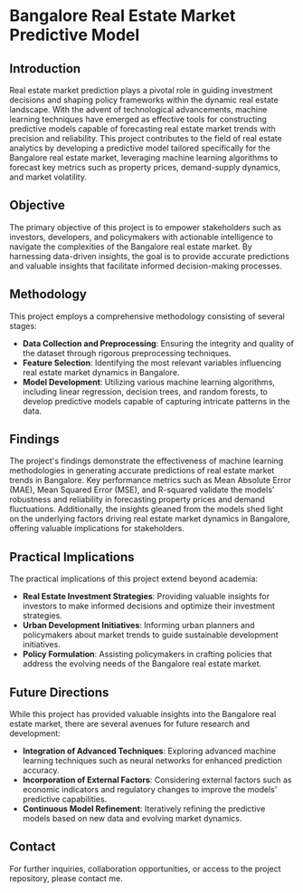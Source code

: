 # Bangalore Real Estate Market Predictive Model

## Introduction
Real estate market prediction plays a pivotal role in guiding investment decisions and shaping policy frameworks within the dynamic real estate landscape. With the advent of technological advancements, machine learning techniques have emerged as effective tools for constructing predictive models capable of forecasting real estate market trends with precision and reliability. This project contributes to the field of real estate analytics by developing a predictive model tailored specifically for the Bangalore real estate market, leveraging machine learning algorithms to forecast key metrics such as property prices, demand-supply dynamics, and market volatility.

## Objective
The primary objective of this project is to empower stakeholders such as investors, developers, and policymakers with actionable intelligence to navigate the complexities of the Bangalore real estate market. By harnessing data-driven insights, the goal is to provide accurate predictions and valuable insights that facilitate informed decision-making processes.

## Methodology
This project employs a comprehensive methodology consisting of several stages:
- **Data Collection and Preprocessing**: Ensuring the integrity and quality of the dataset through rigorous preprocessing techniques.
- **Feature Selection**: Identifying the most relevant variables influencing real estate market dynamics in Bangalore.
- **Model Development**: Utilizing various machine learning algorithms, including linear regression, decision trees, and random forests, to develop predictive models capable of capturing intricate patterns in the data.

## Findings
The project's findings demonstrate the effectiveness of machine learning methodologies in generating accurate predictions of real estate market trends in Bangalore. Key performance metrics such as Mean Absolute Error (MAE), Mean Squared Error (MSE), and R-squared validate the models' robustness and reliability in forecasting property prices and demand fluctuations. Additionally, the insights gleaned from the models shed light on the underlying factors driving real estate market dynamics in Bangalore, offering valuable implications for stakeholders.

## Practical Implications
The practical implications of this project extend beyond academia:
- **Real Estate Investment Strategies**: Providing valuable insights for investors to make informed decisions and optimize their investment strategies.
- **Urban Development Initiatives**: Informing urban planners and policymakers about market trends to guide sustainable development initiatives.
- **Policy Formulation**: Assisting policymakers in crafting policies that address the evolving needs of the Bangalore real estate market.

## Future Directions
While this project has provided valuable insights into the Bangalore real estate market, there are several avenues for future research and development:
- **Integration of Advanced Techniques**: Exploring advanced machine learning techniques such as neural networks for enhanced prediction accuracy.
- **Incorporation of External Factors**: Considering external factors such as economic indicators and regulatory changes to improve the models' predictive capabilities.
- **Continuous Model Refinement**: Iteratively refining the predictive models based on new data and evolving market dynamics.

## Contact
For further inquiries, collaboration opportunities, or access to the project repository, please contact me.

